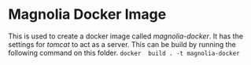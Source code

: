 Magnolia Docker Image 
=====================

This is used to create a docker image called *magnolia-docker*.
It has the settings for *tomcat* to act as a server.
This can be build by running the following command on this folder.
``docker  build . -t magnolia-docker``



